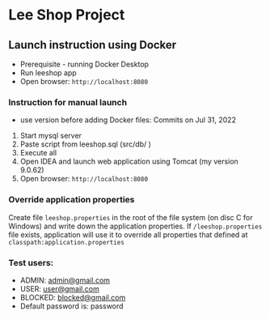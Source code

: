 # Lee Shop Project

## Launch instruction using Docker

- Prerequisite - running Docker Desktop
- Run leeshop app
- Open browser: `http://localhost:8080`

### Instruction for manual launch 
- use version before adding Docker files: Commits on Jul 31, 2022

1. Start mysql server 
2. Paste script from leeshop.sql (src/db/ )
3. Execute all
4. Open IDEA and launch web application using Tomcat (my version 9.0.62)
5. Open browser: `http://localhost:8080`

### Override application properties

Create file `leeshop.properties` in the root of the file system (on disc C for Windows)
and write down the application properties.
If `/leeshop.properties` file exists,
application will use it to override all properties that defined at `classpath:application.properties`

### Test users:

* ADMIN: admin@gmail.com
* USER: user@gmail.com
* BLOCKED: blocked@gmail.com
* Default password is: password

